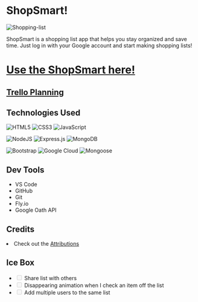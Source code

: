 <h1>ShopSmart!</h1>


<img src="https://i.imgur.com/OT4ggwa.png" alt="Shopping-list">


<p>ShopSmart is a shopping list app that helps you stay organized and save time. Just log in with your Google account and start making shopping lists!</p>

<h1>
<a href="https://shoppinglistfly.fly.dev/" rel="nofollow">Use the ShopSmart here!</a>
</h1>

<h2> 
<a href="https://trello.com/b/Dmk4ydbq"> Trello Planning</a>
</h2>

<h2>Technologies Used</h2>

![HTML5](https://img.shields.io/badge/html5-%23E34F26.svg?style=for-the-badge&logo=html5&logoColor=white)
![CSS3](https://img.shields.io/badge/css3-%231572B6.svg?style=for-the-badge&logo=css3&logoColor=white)
![JavaScript](https://img.shields.io/badge/javascript-%23323330.svg?style=for-the-badge&logo=javascript&logoColor=%23F7DF1E)

![NodeJS](https://img.shields.io/badge/node.js-6DA55F?style=for-the-badge&logo=node.js&logoColor=white)
![Express.js](https://img.shields.io/badge/express.js-%23404d59.svg?style=for-the-badge&logo=express&logoColor=%2361DAFB)
![MongoDB](https://img.shields.io/badge/MongoDB-%234ea94b.svg?style=for-the-badge&logo=mongodb&logoColor=white)

![Bootstrap](https://img.shields.io/badge/bootstrap-%23563D7C.svg?style=for-the-badge&logo=bootstrap&logoColor=white)
![Google Cloud](https://img.shields.io/badge/GoogleCloud-%234285F4.svg?style=for-the-badge&logo=google-cloud&logoColor=white)
![Mongoose](https://miro.medium.com/max/98/1*rchG6FrxrvUsgxnfgoq8ow.webp)


<h2>Dev Tools</h2>

<ul>
<li>VS Code</li>
<li>GitHub</li>
<li>Git</li>
<li>Fly.io</li>
<li>Google Oath API</li>
</ul>

<h2>Credits</h2>
<li>
Check out the
<a href="https://github.com/juanm98/Shopping-List/blob/main/Assets.md">Attributions</a>
</li>


<h2>Ice Box</h2>

<ul class="contains-task-list">

<li class="task-list-item"><input type="checkbox" id disabled class="task-list-item-checkbox"> Share list with others</li>
<li class="task-list-item"><input type="checkbox" id disabled class="task-list-item-checkbox"> Disappearing animation when I check an item off the list</li>
<li class="task-list-item"><input type="checkbox" id disabled class="task-list-item-checkbox"> Add multiple users to the same list</li>
</ul>